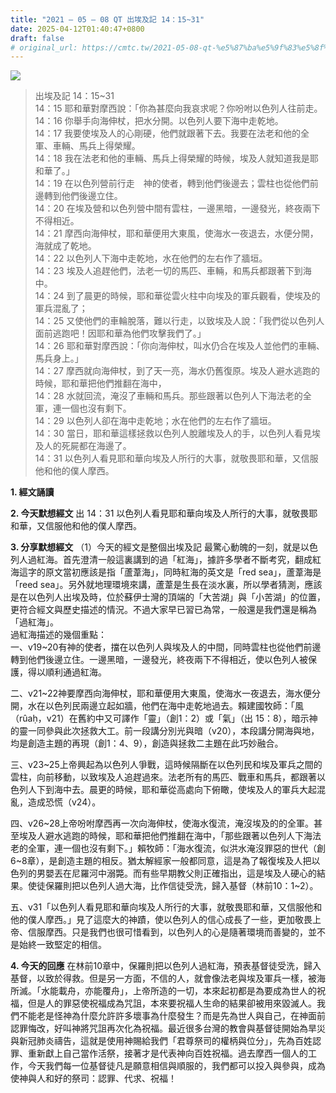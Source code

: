 ```yaml
---
title: "2021 – 05 – 08 QT 出埃及記 14：15~31"
date: 2025-04-12T01:40:47+0800
draft: false
# original_url: https://cmtc.tw/2021-05-08-qt-%e5%87%ba%e5%9f%83%e5%8f%8a%e8%a8%98-14%ef%bc%9a1531
---
```


![](/images/qt.jpg)
> 出埃及記 14：15\~31  
> 14：15 耶和華對摩西說：「你為甚麼向我哀求呢？你吩咐以色列人往前走。  
> 14：16 你舉手向海伸杖，把水分開。以色列人要下海中走乾地。  
> 14：17 我要使埃及人的心剛硬，他們就跟著下去。我要在法老和他的全軍、車輛、馬兵上得榮耀。  
> 14：18 我在法老和他的車輛、馬兵上得榮耀的時候，埃及人就知道我是耶和華了。」  
> 14：19 在以色列營前行走　神的使者，轉到他們後邊去；雲柱也從他們前邊轉到他們後邊立住。  
> 14：20 在埃及營和以色列營中間有雲柱，一邊黑暗，一邊發光，終夜兩下不得相近。  
> 14：21 摩西向海伸杖，耶和華便用大東風，使海水一夜退去，水便分開，海就成了乾地。  
> 14：22 以色列人下海中走乾地，水在他們的左右作了牆垣。  
> 14：23 埃及人追趕他們，法老一切的馬匹、車輛，和馬兵都跟著下到海中。  
> 14：24 到了晨更的時候，耶和華從雲火柱中向埃及的軍兵觀看，使埃及的軍兵混亂了；  
> 14：25 又使他們的車輪脫落，難以行走，以致埃及人說：「我們從以色列人面前逃跑吧！因耶和華為他們攻擊我們了。」  
> 14：26 耶和華對摩西說：「你向海伸杖，叫水仍合在埃及人並他們的車輛、馬兵身上。」  
> 14：27 摩西就向海伸杖，到了天一亮，海水仍舊復原。埃及人避水逃跑的時候，耶和華把他們推翻在海中，  
> 14：28 水就回流，淹沒了車輛和馬兵。那些跟著以色列人下海法老的全軍，連一個也沒有剩下。  
> 14：29 以色列人卻在海中走乾地；水在他們的左右作了牆垣。  
> 14：30 當日，耶和華這樣拯救以色列人脫離埃及人的手，以色列人看見埃及人的死屍都在海邊了。  
> 14：31 以色列人看見耶和華向埃及人所行的大事，就敬畏耶和華，又信服他和他的僕人摩西。

**1. 經文誦讀**

**2.  今天默想經文**
出 14：31 以色列人看見耶和華向埃及人所行的大事，就敬畏耶和華，又信服他和他的僕人摩西。

**3. 分享默想經文**
（1）今天的經文是整個出埃及記 最驚心動魄的一刻，就是以色列人過紅海。首先澄清一般這裏講到的過「紅海」，據許多學者不斷考究，翻成紅海這字的原文當初應該是指「蘆葦海」，同時紅海的英文是「red sea」，蘆葦海是「reed sea」。另外就地理環境來講，蘆葦是生長在淡水裏，所以學者猜測，應該是在以色列人出埃及時，位於蘇伊士灣的頂端的「大苦湖」與「小苦湖」的位置，更符合經文與歷史描述的情況。不過大家早已習已為常，一般還是我們還是稱為「過紅海」。  
過紅海描述的幾個重點：  
一、v19\~20有神的使者，擋在以色列人與埃及人的中間，同時雲柱也從他們前邊轉到他們後邊立住。一邊黑暗，一邊發光，終夜兩下不得相近，使以色列人被保護，得以順利通過紅海。

二、v21\~22神要摩西向海伸杖，耶和華便用大東風，使海水一夜退去，海水便分開，水在以色列民兩邊立起如牆，他們在海中走乾地過去。賴建國牧師：「風（rûaḥ，v21）在舊約中又可譯作「靈」（創1：2）或「氣」（出 15：8），暗示神的靈一同參與此次拯救大工。前一段講分別光與暗（v20），本段講分開海與地，均是創造主題的再現（創1：4、9），創造與拯救二主題在此巧妙融合。

三、v23\~25上帝興起為以色列人爭戰，這時候隔斷在以色列民和埃及軍兵之間的雲柱，向前移動，以致埃及人追趕過來。法老所有的馬匹、戰車和馬兵，都跟著以色列人下到海中去。晨更的時候，耶和華從高處向下俯瞰，使埃及人的軍兵大起混亂，造成恐慌（v24）。

四、v26\~28上帝吩咐摩西再一次向海伸杖，使海水復流，淹沒埃及的的全軍。甚至埃及人避水逃跑的時候，耶和華把他們推翻在海中，「那些跟著以色列人下海法老的全軍，連一個也沒有剩下。」賴牧師：「海水復流，似洪水淹沒罪惡的世代（創6\~8章），是創造主題的相反。猶太解經家一般都同意，這是為了報復埃及人把以色列的男嬰丟在尼羅河中溺斃。而有些早期教父則正確指出，這是埃及人硬心的結果。使徒保羅則把以色列人過大海，比作信徒受洗，歸入基督（林前10：1\~2）。

五、v31「以色列人看見耶和華向埃及人所行的大事，就敬畏耶和華，又信服他和他的僕人摩西。」見了這麼大的神蹟，使以色列人的信心成長了一些，更加敬畏上帝、信服摩西。只是我們也很可惜看到，以色列人的心是隨著環境而善變的，並不是始終一致堅定的相信。

**4. 今天的回應**
在林前10章中，保羅則把以色列人過紅海，預表基督徒受洗，歸入基督，以致於得救。但是另一方面，不信的人，就會像法老與埃及軍兵一樣，被海所滅。「水能載舟，亦能覆舟」，上帝所造的一切，本來起初都是為要成為世人的祝福，但是人的罪惡使祝福成為咒詛，本來要祝福人生命的結果卻被用來毀滅人。我們不能老是怪神為什麼允許許多壞事為什麼發生？而是先為世人與自己，在神面前認罪悔改，好叫神將咒詛再次化為祝福。最近很多台灣的教會與基督徒開始為旱災與新冠肺炎禱告，這就是使用神賜給我們「君尊祭司的權柄與位分」，先為百姓認罪、重新獻上自己當作活祭，接著才是代表神向百姓祝福。過去摩西一個人的工作，今天我們每一位基督徒凡是願意相信與順服的，我們都可以投入與參與，成為使神與人和好的祭司：認罪、代求、祝福！
